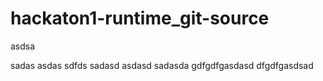 # hackaton1-runtime_git-source
asdsa

sadas
asdas
sdfds
sadasd
asdasd
sadasda
gdfgdfgasdasd
dfgdfgasdsad
